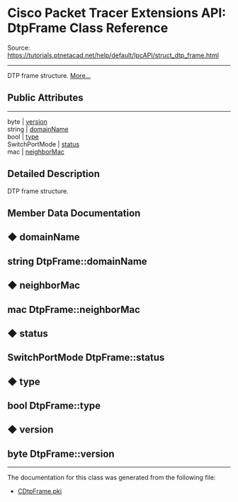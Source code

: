 # Cisco Packet Tracer Extensions API: DtpFrame Class Reference

Source: https://tutorials.ptnetacad.net/help/default/IpcAPI/struct_dtp_frame.html

---

DTP frame structure. [More...](struct_dtp_frame.html#details)

##  Public Attributes  
  
---  
byte | [version](struct_dtp_frame.html#aaffab778eb4ad85dc0ed104cd7e87e21)  
string | [domainName](struct_dtp_frame.html#a1d442b4599ca7ca2f74b47434e832cb2)  
bool | [type](struct_dtp_frame.html#af875e9b52fe4175453b1aba288dde1c1)  
SwitchPortMode | [status](struct_dtp_frame.html#a1bdf1d7680b4b28325e508721535541f)  
mac | [neighborMac](struct_dtp_frame.html#af33cac6dc8946e4aa429f441bcf47b68)  
  
## Detailed Description

DTP frame structure. 

## Member Data Documentation

## ◆ domainName

string DtpFrame::domainName  
---  
  
## ◆ neighborMac

mac DtpFrame::neighborMac  
---  
  
## ◆ status

SwitchPortMode DtpFrame::status  
---  
  
## ◆ type

bool DtpFrame::type  
---  
  
## ◆ version

byte DtpFrame::version  
---  
  
* * *

The documentation for this class was generated from the following file:

  * [CDtpFrame.pki](_c_dtp_frame_8pki.html)


